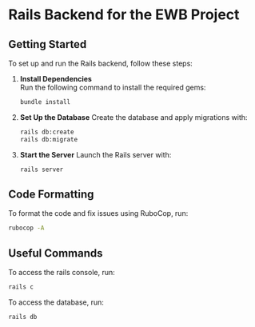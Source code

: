 # Rails Backend for the EWB Project

## Getting Started

To set up and run the Rails backend, follow these steps:

1. **Install Dependencies**  
   Run the following command to install the required gems:

   ```bash
   bundle install

   ```

2. **Set Up the Database**
   Create the database and apply migrations with:

   ```bash
   rails db:create
   rails db:migrate

   ```

3. **Start the Server**
   Launch the Rails server with:
   ```bash
   rails server

## Code Formatting

To format the code and fix issues using RuboCop, run:

```bash
rubocop -A
```

## Useful Commands

To access the rails console, run:

```bash
rails c
```

To access the database, run:

```bash
rails db
```
